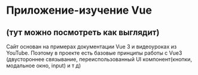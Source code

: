 # Приложение-изучение Vue
## (тут можно посмотреть как выглядит)

Сайт основан на примерах документации Vue 3 и видеоуроках из YouTube. Поэтому в проекте есть базовые принципы работы с Vue3 (двустороннее связывание, переиспользованный UI компонент(кнопки, модальное окно, input) и т д)
